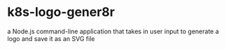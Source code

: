 # k8s-logo-gener8r
a Node.js command-line application that takes in user input to generate a logo and save it as an SVG file
